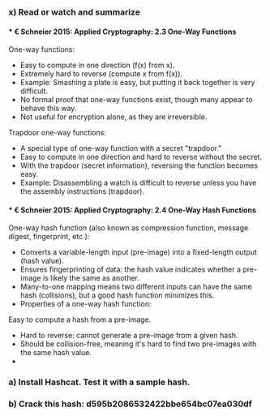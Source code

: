 ### x) Read or watch and summarize
####  * € Schneier 2015: Applied Cryptography: 2.3 One-Way Functions

One-way functions:

- Easy to compute in one direction (f(x) from x).
- Extremely hard to reverse (compute x from f(x)).
- Example: Smashing a plate is easy, but putting it back together is very difficult.
- No formal proof that one-way functions exist, though many appear to behave this way.
- Not useful for encryption alone, as they are irreversible.

Trapdoor one-way functions:

- A special type of one-way function with a secret "trapdoor."
- Easy to compute in one direction and hard to reverse without the secret.
- With the trapdoor (secret information), reversing the function becomes easy.
- Example: Disassembling a watch is difficult to reverse unless you have the assembly instructions (trapdoor).
  
####  * € Schneier 2015: Applied Cryptography: 2.4 One-Way Hash Functions

One-way hash function (also known as compression function, message digest, fingerprint, etc.):

- Converts a variable-length input (pre-image) into a fixed-length output (hash value).
- Ensures fingerprinting of data: the hash value indicates whether a pre-image is likely the same as another.
- Many-to-one mapping means two different inputs can have the same hash (collisions), but a good hash function minimizes this.
- Properties of a one-way hash function:

Easy to compute a hash from a pre-image.

- Hard to reverse: cannot generate a pre-image from a given hash.
- Should be collision-free, meaning it's hard to find two pre-images with the same hash value.
- 
### a) Install Hashcat. Test it with a sample hash. 

### b) Crack this hash: d595b2086532422bbe654bc07ea030df
